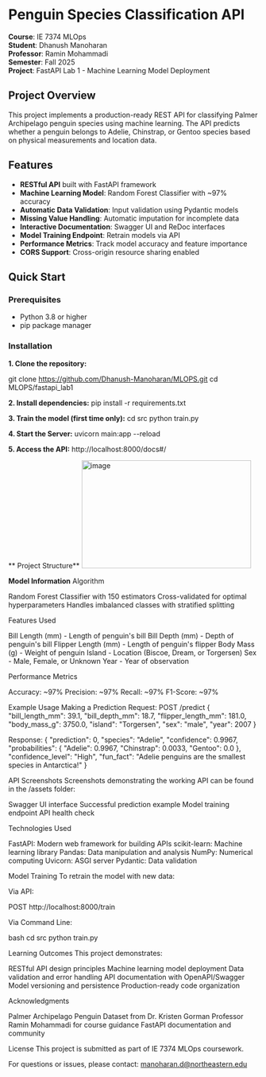 #  Penguin Species Classification API

**Course**: IE 7374 MLOps  
**Student**: Dhanush Manoharan  
**Professor**: Ramin Mohammadi  
**Semester**: Fall 2025  
**Project**: FastAPI Lab 1 - Machine Learning Model Deployment

##  Project Overview

This project implements a production-ready REST API for classifying Palmer Archipelago penguin species using machine learning. The API predicts whether a penguin belongs to Adelie, Chinstrap, or Gentoo species based on physical measurements and location data.

##  Features

- **RESTful API** built with FastAPI framework
- **Machine Learning Model**: Random Forest Classifier with ~97% accuracy
- **Automatic Data Validation**: Input validation using Pydantic models
- **Missing Value Handling**: Automatic imputation for incomplete data
- **Interactive Documentation**: Swagger UI and ReDoc interfaces
- **Model Training Endpoint**: Retrain models via API
- **Performance Metrics**: Track model accuracy and feature importance
- **CORS Support**: Cross-origin resource sharing enabled

##  Quick Start

### Prerequisites
- Python 3.8 or higher
- pip package manager

### Installation

**1. Clone the repository:**

git clone https://github.com/Dhanush-Manoharan/MLOPS.git
cd MLOPS/fastapi_lab1 


**2. Install dependencies:**
  pip install -r requirements.txt

**3. Train the model (first time only):**
  cd src
  python train.py

**4. Start the Server:**
  uvicorn main:app --reload

**5. Access the API:**
    http://localhost:8000/docs#/

   
** Project Structure**
<img width="341" height="217" alt="image" src="https://github.com/user-attachments/assets/7aa98c45-3aa1-461b-9ee5-6657f815b9d4" />

**Model Information**
Algorithm

Random Forest Classifier with 150 estimators
Cross-validated for optimal hyperparameters
Handles imbalanced classes with stratified splitting

Features Used

Bill Length (mm) - Length of penguin's bill
Bill Depth (mm) - Depth of penguin's bill
Flipper Length (mm) - Length of penguin's flipper
Body Mass (g) - Weight of penguin
Island - Location (Biscoe, Dream, or Torgersen)
Sex - Male, Female, or Unknown
Year - Year of observation

Performance Metrics

Accuracy: ~97%
Precision: ~97%
Recall: ~97%
F1-Score: ~97%

Example Usage
Making a Prediction
Request:
POST /predict
{
  "bill_length_mm": 39.1,
  "bill_depth_mm": 18.7,
  "flipper_length_mm": 181.0,
  "body_mass_g": 3750.0,
  "island": "Torgersen",
  "sex": "male",
  "year": 2007
}

Response:
{
  "prediction": 0,
  "species": "Adelie",
  "confidence": 0.9967,
  "probabilities": {
    "Adelie": 0.9967,
    "Chinstrap": 0.0033,
    "Gentoo": 0.0
  },
  "confidence_level": "High",
  "fun_fact": "Adelie penguins are the smallest species in Antarctica!"
}

API Screenshots
Screenshots demonstrating the working API can be found in the /assets folder:

Swagger UI interface
Successful prediction example
Model training endpoint
API health check

 Technologies Used

FastAPI: Modern web framework for building APIs
scikit-learn: Machine learning library
Pandas: Data manipulation and analysis
NumPy: Numerical computing
Uvicorn: ASGI server
Pydantic: Data validation

 Model Training
To retrain the model with new data:

Via API:

   POST http://localhost:8000/train

Via Command Line:

bash   cd src
   python train.py

 Learning Outcomes
This project demonstrates:

RESTful API design principles
Machine learning model deployment
Data validation and error handling
API documentation with OpenAPI/Swagger
Model versioning and persistence
Production-ready code organization

 Acknowledgments

Palmer Archipelago Penguin Dataset from Dr. Kristen Gorman
Professor Ramin Mohammadi for course guidance
FastAPI documentation and community

 License
This project is submitted as part of IE 7374 MLOps coursework.


For questions or issues, please contact: manoharan.d@northeastern.edu


